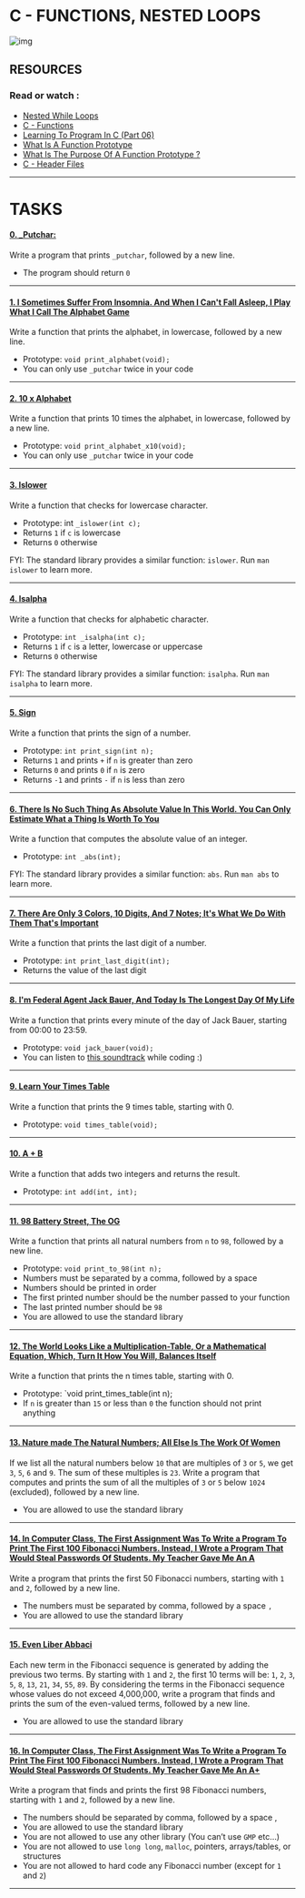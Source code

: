 # C - FUNCTIONS, NESTED LOOPS

![img](https://d1m75rqqgidzqn.cloudfront.net/wp-data/2020/12/15114057/shutterstock_487518850-1.jpg)

## RESOURCES

### Read or watch :

- [Nested While Loops](https://intranet.hbtn.io/rltoken/XR1FqLCngwWdV5-sOcTkYA)
- [C - Functions](https://intranet.hbtn.io/rltoken/y0tuBpspBgJ8E2STVqEPQQ)
- [Learning To Program In C (Part 06)](https://intranet.hbtn.io/rltoken/znVekiyJaZQ12d15MhS8fQ)
- [What Is A Function Prototype](https://intranet.hbtn.io/rltoken/5LM45CAPlfwlu5Q3eCctAg)
- [What Is The Purpose Of A Function Prototype ?](https://intranet.hbtn.io/rltoken/SuqVH2cku18AiywqUIrgVA)
- [C - Header Files](https://intranet.hbtn.io/rltoken/erpTD0m97ydWAVtyyGkbRA)

------------------------------

# TASKS


#### [0. _Putchar:](https://github.com/MathieuMorel62/holbertonschool-low_level_programming/blob/master/functions_nested_loops/0-putchar.c)

Write a program that prints `_putchar`, followed by a new line.

  - The program should return `0`

-----------------------

#### [1. I Sometimes Suffer From Insomnia. And When I Can't Fall Asleep, I Play What I Call The Alphabet Game](https://github.com/MathieuMorel62/holbertonschool-low_level_programming/blob/master/functions_nested_loops/1-alphabet.c)

Write a function that prints the alphabet, in lowercase, followed by a new line.
 
  - Prototype: `void print_alphabet(void);`
  - You can only use `_putchar` twice in your code

-----------------------

#### [2. 10 x Alphabet](https://github.com/MathieuMorel62/holbertonschool-low_level_programming/blob/master/functions_nested_loops/2-print_alphabet_x10.c)

Write a function that prints 10 times the alphabet, in lowercase, followed by a new line.

  - Prototype: `void print_alphabet_x10(void);` 
  - You can only use `_putchar` twice in your code

------------------------

#### [3. Islower](https://github.com/MathieuMorel62/holbertonschool-low_level_programming/blob/master/functions_nested_loops/3-islower.c)

Write a function that checks for lowercase character.

  - Prototype: int `_islower(int c);`
  - Returns `1` if `c` is lowercase
  - Returns `0` otherwise

FYI: The standard library provides a similar function: `islower`. Run `man islower` to learn more.

--------------------------

#### [4. Isalpha](https://github.com/MathieuMorel62/holbertonschool-low_level_programming/blob/master/functions_nested_loops/4-isalpha.c)

Write a function that checks for alphabetic character.

  - Prototype: `int _isalpha(int c);`
  - Returns `1` if `c` is a letter, lowercase or uppercase
  - Returns `0` otherwise

FYI: The standard library provides a similar function: `isalpha`. Run `man isalpha` to learn more.

----------------------------

#### [5. Sign](https://github.com/MathieuMorel62/holbertonschool-low_level_programming/blob/master/functions_nested_loops/5-sign.c)

Write a function that prints the sign of a number.

  - Prototype: `int print_sign(int n);`
  - Returns `1` and prints `+` if `n` is greater than zero
  - Returns `0` and prints `0` if `n` is zero
  - Returns `-1` and prints `-` if `n` is less than zero

------------------------------

#### [6. There Is No Such Thing As Absolute Value In This World. You Can Only Estimate What a Thing Is Worth To You](https://github.com/MathieuMorel62/holbertonschool-low_level_programming/blob/master/functions_nested_loops/6-abs.c)

Write a function that computes the absolute value of an integer.

  - Prototype: `int _abs(int);`

FYI: The standard library provides a similar function: `abs`. Run `man abs` to learn more.

--------------------------

#### [7. There Are Only 3 Colors, 10 Digits, And 7 Notes; It's What We Do With Them That's Important](https://github.com/MathieuMorel62/holbertonschool-low_level_programming/blob/master/functions_nested_loops/7-print_last_digit.c)

Write a function that prints the last digit of a number.

  - Prototype: `int print_last_digit(int);`
  - Returns the value of the last digit

------------------------------------

#### [8. I'm Federal Agent Jack Bauer, And Today Is The Longest Day Of My Life](https://github.com/MathieuMorel62/holbertonschool-low_level_programming/blob/master/functions_nested_loops/8-24_hours.c)

Write a function that prints every minute of the day of Jack Bauer, starting from 00:00 to 23:59.

  - Prototype: `void jack_bauer(void);`
  - You can listen to [this soundtrack](https://intranet.hbtn.io/rltoken/mJ7JsWWRo9nxTuauK1Uyuw) while coding :)

------------------------------

#### [9. Learn Your Times Table](https://github.com/MathieuMorel62/holbertonschool-low_level_programming/blob/master/functions_nested_loops/9-times_table.c)

Write a function that prints the 9 times table, starting with 0.

  - Prototype: `void times_table(void);`

----------------------------------

#### [10. A + B](https://github.com/MathieuMorel62/holbertonschool-low_level_programming/blob/master/functions_nested_loops/10-add.c)

Write a function that adds two integers and returns the result.

  - Prototype: `int add(int, int);`

-----------------------------

#### [11. 98 Battery Street, The OG](https://github.com/MathieuMorel62/holbertonschool-low_level_programming/blob/master/functions_nested_loops/11-print_to_98.c)

Write a function that prints all natural numbers from `n` to `98`, followed by a new line.

  - Prototype: `void print_to_98(int n);`
  - Numbers must be separated by a comma, followed by a space
  - Numbers should be printed in order
  - The first printed number should be the number passed to your function
  - The last printed number should be `98`
  - You are allowed to use the standard library

------------------------------------

#### [12. The World Looks Like a Multiplication-Table, Or a Mathematical Equation, Which, Turn It How You Will, Balances Itself](https://github.com/MathieuMorel62/holbertonschool-low_level_programming/blob/master/functions_nested_loops/100-times_table.c)

Write a function that prints the n times table, starting with 0.

  - Prototype: `void print_times_table(int n);
  - If `n` is greater than `15` or less than `0` the function should not print anything

---------------------

#### [13. Nature made The Natural Numbers; All Else Is The Work Of Women](https://github.com/MathieuMorel62/holbertonschool-low_level_programming/blob/master/functions_nested_loops/101-natural.c)

If we list all the natural numbers below `10` that are multiples of `3` or `5`, we get `3`, `5`, `6` and `9`. The sum of these multiples is `23`. Write a program that computes and prints the sum of all the multiples of `3` or `5` below `1024` (excluded), followed by a new line.

  - You are allowed to use the standard library
  
---------------------------------

#### [14. In Computer Class, The First Assignment Was To Write a Program To Print The First 100 Fibonacci Numbers. Instead, I Wrote a Program That Would Steal Passwords Of Students. My Teacher Gave Me An A](url)

Write a program that prints the first 50 Fibonacci numbers, starting with `1` and `2`, followed by a new line.

  - The numbers must be separated by comma, followed by a space `,` 
  - You are allowed to use the standard library

-----------------------

#### [15. Even Liber Abbaci](url)

Each new term in the Fibonacci sequence is generated by adding the previous two terms. By starting with `1` and `2`, the first 10 terms will be: `1`, `2`, `3`, `5`, `8`, `13`, `21`, `34`, `55`, `89`. By considering the terms in the Fibonacci sequence whose values do not exceed 4,000,000, write a program that finds and prints the sum of the even-valued terms, followed by a new line.

  - You are allowed to use the standard library
  
-----------------------

#### [16. In Computer Class, The First Assignment Was To Write a Program To Print The First 100 Fibonacci Numbers. Instead, I Wrote a Program That Would Steal Passwords Of Students. My Teacher Gave Me An A+](url)

Write a program that finds and prints the first 98 Fibonacci numbers, starting with `1` and `2`, followed by a new line.

  - The numbers should be separated by comma, followed by a space ,
  - You are allowed to use the standard library
  - You are not allowed to use any other library (You can’t use `GMP` etc…)
  - You are not allowed to use `long long`, `malloc`, pointers, arrays/tables, or structures
  - You are not allowed to hard code any Fibonacci number (except for `1` and `2`)
  
-----------------------
